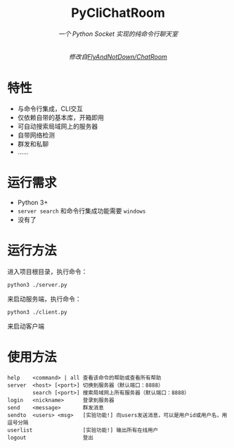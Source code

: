 <div align="center">
    <h1>PyCliChatRoom</h1>
    <h6>一个 Python Socket 实现的纯命令行聊天室</h6>
    <h6>修改自<a href='https://github.com/FlyAndNotDown/ChatRoom'>FlyAndNotDown/ChatRoom</a></h6>
</div>

# 特性
* 与命令行集成，CLI交互
* 仅依赖自带的基本库，开箱即用
* 可自动搜索局域网上的服务器
* 自带网络检测
* 群发和私聊
* ……

# 运行需求
* Python 3+
* `server search` 和命令行集成功能需要 `windows`
* 没有了

# 运行方法
进入项目根目录，执行命令：
```shell
python3 ./server.py
```
来启动服务端，执行命令：
```shell
python3 ./client.py
```
来启动客户端

# 使用方法
```
help    <command> | all 查看该命令的帮助或查看所有帮助
server  <host> [<port>] 切换到服务器（默认端口：8888）
        search [<port>] 搜索局域网上所有服务器（默认端口：8888）
login   <nickname>      登录到服务器
send    <message>       群发消息
sendto  <users> <msg>   [实验功能!] 向users发送消息，可以是用户id或用户名，用逗号分隔
userlist                [实验功能!] 输出所有在线用户
logout                  登出
```
